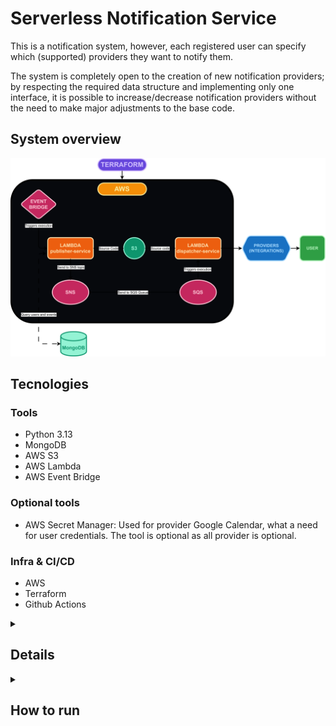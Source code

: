 # Serverless Notification Service

This is a notification system, however, each registered user can specify which (supported) providers they want to notify them.

The system is completely open to the creation of new notification providers; by respecting the required data structure and implementing only one interface, it is possible to increase/decrease notification providers without the need to make major adjustments to the base code.

## System overview

![application-schema](/assets/application.svg)

## Tecnologies

### Tools
- Python 3.13
- MongoDB
- AWS S3
- AWS Lambda
- AWS Event Bridge

### Optional tools
- AWS Secret Manager: Used for provider Google Calendar, what a need for user credentials. The tool is optional as all provider is optional.

### Infra & CI/CD
- AWS
- Terraform
- Github Actions

<details>
    <summary><h2>Details</h2></summary>

### Data Structures

#### User:
``` python
full_name: str
email: str
phone: str
providers: list[str]
```

#### Event:
``` python
title: str
description: str
dt_init: datetime
dt_end: datetime
user: User
```

</details>

<details>
  <summary><h2>How to run</h2></summary>

### Prerequisites
- AWS access key (third party service)
- AWS CLI
- Terraform

### AWS Roles/Policies

Roles used:
- AmazonEventBridgeFullAccess
- AmazonS3FullAccess
- CloudWatchLogsFullAccess
- AmazonDynamoDBFullAccess
- Action: iam:*

<details>
    <summary><h3>Envs</h3></summary>

#### Lambda:
```.env
# API token
WHATSAPP_API_TOKEN

# Database
DB_USERNAME
DB_PASSWORD
DB_NAME
DB_PORT
DB_URI
DB_URI_ARGS # Opcional
```

#### Pipeline vars/secrets:
```
# Vars
CODE_RESULT_ZIP
LAMBDA_FILE_ZIP_NAME
REGION
TFSTATE_BUCKET_NAME

# Secrets
AWS_ACCESS_KEY_ID
AWS_SECRET_ACCESS_KEY

DB_NAME
DB_PASSWORD
DB_PORT
DB_URI
DB_URI_ARGS
DB_USERNAME

WHATSAPP_API_TOKEN
```

#### Terraform envs:
``` .env
TF_LOG
TF_VAR_code_result_zip
TF_VAR_region
TF_VAR_tfstate_bucket_name
TF_VAR_lambda_file_zip_name
TF_VAR_whatsapp_api_token
TF_VAR_db_username
TF_VAR_db_password
TF_VAR_db_name
TF_VAR_db_port
TF_VAR_db_uri
TF_VAR_db_uri_args
```
</details>


<details>
  <summary><h3>Implementation step by step</h3></summary>

> **IMPORTANT** \
> Configure all necessary envs (Terraform envs)

#### Build
Generate an application zip along with all dependencies at the same level as the `` src`` directory.
```bash
python -m pip install --upgrade pip
mkdir package
pip install -r requirements.txt -t package/
cp -r src package/
cp lambda_function.py package/

cd package
zip -r "../source_code.zip" . # Remember to assign the same name in the environment variable TF_VAR_code_result_zip
cd ..
```
#### Terraform
1. Create a bucket for the Terraform state file and set its name to the ``TF_VAR_tfstate_bucket_name`` environment variable

2. Configure all environment variables

3. Init
    ```bash
    terraform init \
        -backend-config="bucket=$TF_VAR_tfstate_bucket_name" \
        -backend-config="key=terraform.state" \
        -backend-config="region=$TF_VAR_region"
    ```

4. Valide
    ```terraform
    terraform validate
    ```

5. Plan
    ```terraform
    terraform plan
    ```

6. Apply
    ```terraform
    terraform apply
    ```
</details>

</details>